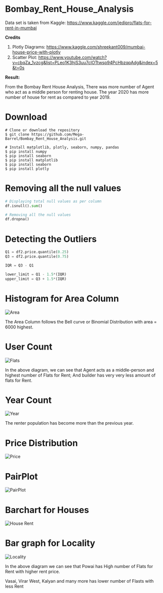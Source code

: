 # Bombay_Rent_House_Analysis

Data set is taken from Kaggle: https://www.kaggle.com/jedipro/flats-for-rent-in-mumbai

**Credits**
1. Plotly Diagrams:  https://www.kaggle.com/shreekant009/mumbai-house-price-with-plotly
2. Scatter Plot: https://www.youtube.com/watch?v=cbqZa_1vzcg&list=PLeo1K3hjS3uu7clOTtwsp94PcHbzqpAdg&index=5&t=0s

**Result:**

From the Bombay Rent House Analysis, There was more number of Agent who act as a middle person for renting house. The year 2020 has more number of house for rent as compared to year 2019. 


# Download
```
# Clone or download the repository
$ git clone https://github.com/Mega-Barrel/Bombay_Rent_House_Analysis.git

# Install matplotlib, plotly, seaborn, numpy, pandas
$ pip install numpy
$ pip install seaborn
$ pip install matplotlib
$ pip install seaborn
$ pip install plotly
```
# Removing all the null values

```python
# Displaying total null values as per column
df.isnull().sum()

# Removing all the null values
df.dropna()
```

# Detecting the Outliers

```python
Q1 = df2.price.quantile(0.25)
Q3 = df2.price.quantile(0.75)

IQR = Q3 - Q1

lower_limit = Q1 - 1.5*(IQR)
upper_limit = Q3 + 1.5*(IQR)
```

# Histogram for Area Column
![Area](./images/histogram_area.png)

The Area Column follows the Bell curve or Binomial Distribution with area = 6000 highest.

# User Count
![Flats](images/UserCount.png)

In the above diagram, we can see that Agent acts as a middle-person and highest number of Flats for Rent; And builder has very very less amount of flats for Rent.

# Year Count
![Year](./images/YearCount.png)

The renter population has become more than the previous year.

# Price Distribution 
![Price](./images/price_distribution.png)

# PairPlot
![PairPlot](./images/PairPlot.png)

# Barchart for Houses
![House Rent](./images/barchart_house.png)

# Bar graph for Locality
![Locality](./images/Houses_rent.png)

In the above diagram we can see that Powai has High number of Flats for Rent with higher rent price.

Vasai, Virar West, Kalyan and many more has lower number of Flasts with less Rent
